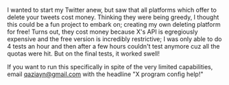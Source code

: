 I wanted to start my Twitter anew, but saw that all platforms which offer to delete your tweets cost money. Thinking they were being greedy, I thought this could be a fun project to embark on; creating my own deleting platform for free! Turns out, they cost money because X's API is egregiously expensive and the free version is incredibly restrictive; I was only able to do 4 tests an hour and then after a few hours couldn't test anymore cuz all the quotas were hit. But on the final tests, it worked swell!

If you want to run this specifically in spite of the very limited capabilities, email qaziayn@gmail.com with the headline "X program config help!"
